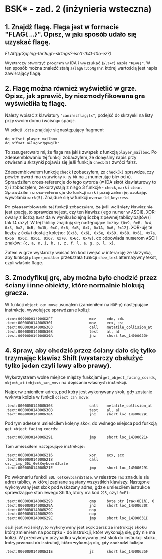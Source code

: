 # BSK* - zad. 2 (inżynieria wsteczna)

## 1. Znajdź flagę. Flaga jest w formacie "FLAG{...}". Opisz, w jaki sposób udało się uzyskać flagę.
*FLAG{gr3pp!ng-thr0ugh-str1ngs?-isn't-th4t-t0o-ez?}*

Wystarczy otworzyć program w IDA i wyszukać (`alt+T`) napis `"FLAG{"`. W ten sposób można znaleźć stałą `aFlagGr3ppNgThr`, której wartością jest napis zawierający flagę.

## 2. Flagę można również wyświetlić w grze. Opisz, jak sprawić, by niezmodyfikowana gra wyświetliła tę flagę.
Należy wpisać z klawiatury `"canihazflagplx"`, podejść do skrzynki na listy przy swoim domu i wcisnąć spację.

W sekcji `.data` znajduje się następujący fragment:
```
dq offset player_mailbox
dq offset aFlagGr3ppNgThr
```
To zasugerowało mi, że flaga ma jakiś związek z funkcją `player_mailbox`. Po zdeasemblowaniu tej funkcji zobaczyłem, że domyślny napis przy otwieraniu skrzynki pojawia się jeśli funkcja `check(5)` zwróci fałsz.

Zdeasemblowałem funkcję `check` i zobaczyłem, że `check(k)` sprawdza, czy pewien qword ma ustawiony `k`-ty bit na `1` (numerując bity od `0`).
Sprawdziłem cross-referencje do tego qworda (w IDA skrót klawiaturowy to `X`) i zobaczyłem, że korzystają z niego 3 funkcje - `check`, `mark` i `clear`.
Sprawdziłem cross-referencje do funkcji `mark` i przejrzałem je, szukając wywołania `mark(5)`. Znajduje się w funkcji `overworld_keypress`. 

Po zdeasemblowaniu tej funkcji zobaczyłem, że jeśli wciśnięty klawisz nie jest spacją, to sprawdzane jest, czy ten klawisz (jego numer w ASCII), 
XOR-owany z liczbą `0x6A` da w wyniku kolejną liczbę z pewnej tablicy bajtów (i tak 14 razy).
W tej tablicy znajdują się następujące liczby: `{0x9, 0xB, 0x4, 0x3, 0x2, 0xB, 0x10, 0xC, 0x6, 0xB, 0xD, 0x1A, 0x6, 0x12}`.
XOR-uję te liczby z `0x6A` i dostaję kolejno: `{0x63, 0x61, 0x6e, 0x69, 0x68, 0x61, 0x7a, 0x66, 0x6c, 0x61, 0x67, 0x70, 0x6c, 0x78}`, co odpowiada numerom ASCII znaków: 
`{c, a, n, i, h, a, z, f, l, a, g, p, l, x}`.

Zatem w grze wystarczy wpisać ten kod i wejść w interakcję ze skrzynką, aby funkcja `player_mailbox` przekazała funkcji `show_text` alternatywny tekst, czyli właśnie flagę.

## 3. Zmodyfikuj grę, aby można było chodzić przez ściany i inne obiekty, które normalnie blokują gracza.
W funkcji `object_can_move` usunąłem (zamieniłem na `NOP`-y) następujące instrukcje, wywołujące sprawdzanie kolizji:
```
.text:00000001400062FF                 mov     edx, edi
.text:0000000140006301                 mov     ecx, esi
.text:0000000140006303                 call    metatile_collision_at
.text:0000000140006308                 test    al, al
.text:000000014000630A                 jnz     short loc_140006350
```

## 4. Spraw, aby chodzić przez ściany dało się tylko trzymając klawisz Shift (wystarczy obsłużyć tylko jeden czyli lewy albo prawy).
Wykorzystałem wolne miejsce między funkcjami `get_object_facing_coords`, `object_at` i `object_can_move` na dopisanie własnych instrukcji.

Najpierw zmieniłem adres, pod który jest wykonywany skok, gdy zostanie wykryta kolizja w funkcji `object_can_move`:
```
.text:0000000140006303                 call    metatile_collision_at
.text:0000000140006308                 test    al, al
.text:000000014000630A                 jnz     short loc_140006291
```
Pod tym adresem umieściłem kolejny skok, do wolnego miejsca pod funkcją `get_object_facing_coords`:
```
.text:0000000140006291                 jmp     short loc_140006216
```
Tam umieściłem następujące instrukcje:
```
.text:0000000140006216                 xor     ecx, ecx
.text:0000000140006218                 call    cs:__imp_SDL_GetKeyboardState
.text:000000014000621E                 jmp     short loc_140006293
```
Po wykonaniu funkcji `SDL_GetKeyboardState`, w rejestrze `rax` znajduje się adres tablicy, w której zapisane są stany wszystkich klawiszy.
Następnie wykonywany jest skok pod wskazany adres, gdzie umieściłem instrukcje sprawdzające stan lewego Shifta, który ma kod `225`, czyli `0xE1`:
```
.text:0000000140006293                 cmp     byte ptr [rax+0E1h], 0
.text:000000014000629A                 jnz     short loc_14000630C
.text:000000014000629C                 nop
.text:000000014000629D                 nop
.text:000000014000629E                 jmp     short loc_14000631E
```
Jeśli jest wciśnięty, to wykonywany jest skok zaraz za instrukcję skoku, którą zmieniłem na początku - do instrukcji, które wykonują się, gdy nie ma kolizji.
W przeciwnym przypadku wykonywany jest skok do instrukcji skoku, który przenosi do instrukcji, które wykonują się, gdy zachodzi kolizja:
```
.text:000000014000631E                 jz      short loc_140006350
```